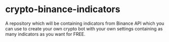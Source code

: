 # crypto-binance-indicators
A repository which will be containing indicators from Binance API which you can use to create your own crypto bot with your own settings containing as many indicators as you want for FREE.

